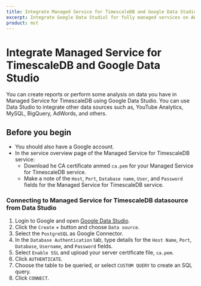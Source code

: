 ```yaml
---
title: Integrate Managed Service for TimescaleDB and Google Data Studio
excerpt: Integrate Google Data Studiol for fully managed services on AWS, Azure, or GCP.
product: mst
---
```


# Integrate Managed Service for TimescaleDB and Google Data Studio

You can create reports or perform some analysis on data you have in Managed
Service for TimescaleDB using Google Data Studio. You can use Data Studio to
integrate other data sources such as, YouTube Analytics, MySQL, BigQuery,
AdWords, and others.

## Before you begin

*   You should also have a Google account.
*   In the service overview page of the Managed Service for TimescaleDB service:
    *   Download he CA certificate anmed `ca.pem` for your Managed Service for
        TimescaleDB service.
    *   Make a note of the `Host`, `Port`, `Database name`, `User`, and `Password`
        fields for the Managed Service for TimescaleDB service.

<Procedure>

### Connecting to Managed Service for TimescaleDB datasource from Data Studio

1.  Login to Google and open [Google Data Studio][google-data-studio].
1.  Click the `Create` + button and choose `Data source`.
1.  Select the `PostgreSQL` as Google Connector.
1.  In the `Database Authentication` tab, type details for the `Host Name`,
    `Port`, `Database`, `Username`, and `Password` fields.
1.  Select `Enable SSL` and upload your server certificate file, `ca.pem`.
1.  Click `AUTHENTICATE`.
1.  Choose the table to be queried, or select `CUSTOM QUERY` to create an SQL query.
1.  Click `CONNECT`.

</Procedure>

[google-data-studio]: https://datastudio.google.com/
